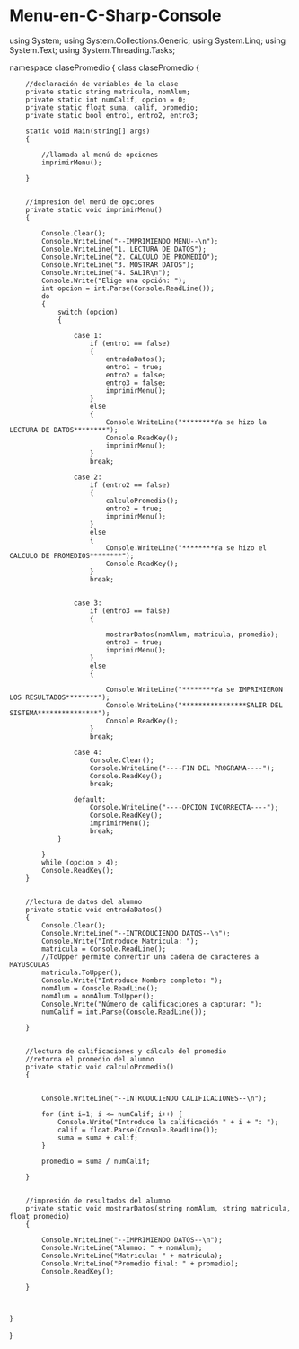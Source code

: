 ﻿# Menu-en-C-Sharp-Console
 
 <p>
using System;
using System.Collections.Generic;
using System.Linq;
using System.Text;
using System.Threading.Tasks;

namespace clasePromedio
{
    class clasePromedio
    {

        //declaración de variables de la clase
        private static string matricula, nomAlum;
        private static int numCalif, opcion = 0;
        private static float suma, calif, promedio;
        private static bool entro1, entro2, entro3;

        static void Main(string[] args)
        {

            //llamada al menú de opciones
            imprimirMenu();

        }


        //impresion del menú de opciones
        private static void imprimirMenu()
        {

            Console.Clear();
            Console.WriteLine("--IMPRIMIENDO MENU--\n");
            Console.WriteLine("1. LECTURA DE DATOS");
            Console.WriteLine("2. CALCULO DE PROMEDIO");
            Console.WriteLine("3. MOSTRAR DATOS");
            Console.WriteLine("4. SALIR\n");
            Console.Write("Elige una opción: ");
            int opcion = int.Parse(Console.ReadLine());
            do
            {
                switch (opcion)
                {

                    case 1:
                        if (entro1 == false)
                        {
                            entradaDatos();
                            entro1 = true;
                            entro2 = false;
                            entro3 = false;
                            imprimirMenu();
                        }
                        else
                        {
                            Console.WriteLine("********Ya se hizo la LECTURA DE DATOS********");
                            Console.ReadKey();
                            imprimirMenu();
                        }
                        break;

                    case 2:
                        if (entro2 == false)
                        {
                            calculoPromedio();
                            entro2 = true;
                            imprimirMenu();
                        }
                        else
                        {
                            Console.WriteLine("********Ya se hizo el CALCULO DE PROMEDIOS********");
                            Console.ReadKey();
                        }
                        break;


                    case 3:
                        if (entro3 == false)
                        {

                            mostrarDatos(nomAlum, matricula, promedio);
                            entro3 = true;
                            imprimirMenu();
                        }
                        else
                        {
                         
                            Console.WriteLine("********Ya se IMPRIMIERON LOS RESULTADOS********");
                            Console.WriteLine("****************SALIR DEL SISTEMA***************");
                            Console.ReadKey();
                        }
                        break;

                    case 4:
                        Console.Clear();
                        Console.WriteLine("----FIN DEL PROGRAMA----");
                        Console.ReadKey();
                        break;

                    default:
                        Console.WriteLine("----OPCION INCORRECTA----");
                        Console.ReadKey();
                        imprimirMenu();
                        break;
                }

            }
            while (opcion > 4);
            Console.ReadKey();
        }


        //lectura de datos del alumno
        private static void entradaDatos()
        {
            Console.Clear();
            Console.WriteLine("--INTRODUCIENDO DATOS--\n");
            Console.Write("Introduce Matricula: ");
            matricula = Console.ReadLine();
            //ToUpper permite convertir una cadena de caracteres a MAYUSCULAS
            matricula.ToUpper();
            Console.Write("Introduce Nombre completo: ");
            nomAlum = Console.ReadLine();
            nomAlum = nomAlum.ToUpper();
            Console.Write("Número de calificaciones a capturar: ");
            numCalif = int.Parse(Console.ReadLine());

        }

        
        //lectura de calificaciones y cálculo del promedio
        //retorna el promedio del alumno
        private static void calculoPromedio()
        {

         
            Console.WriteLine("--INTRODUCIENDO CALIFICACIONES--\n");
             
            for (int i=1; i <= numCalif; i++) { 
                Console.Write("Introduce la calificación " + i + ": ");
                calif = float.Parse(Console.ReadLine());
                suma = suma + calif;
            }

            promedio = suma / numCalif;

        }
        

        //impresión de resultados del alumno
        private static void mostrarDatos(string nomAlum, string matricula, float promedio)
        {
        
            Console.WriteLine("--IMPRIMIENDO DATOS--\n");
            Console.WriteLine("Alumno: " + nomAlum);
            Console.WriteLine("Matricula: " + matricula);
            Console.WriteLine("Promedio final: " + promedio);
            Console.ReadKey();

        }
        


    }
}
</p>
